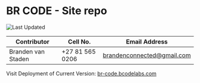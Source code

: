 # BR CODE - Site repo

![Last Updated](https://img.shields.io/badge/Last%20Updated-%2029%20Sep%202024-brightgreen)


| Contributor           | Cell No.        | Email Address              |
| --------------------- | --------------- | -------------------------- |
| Branden van Staden | +27 81 565 0206 | brandenconnected@gmail.com |

Visit Deployment of Current Version: [br-code.bcodelabs.com](https://br-code.bcodelabs.com)
